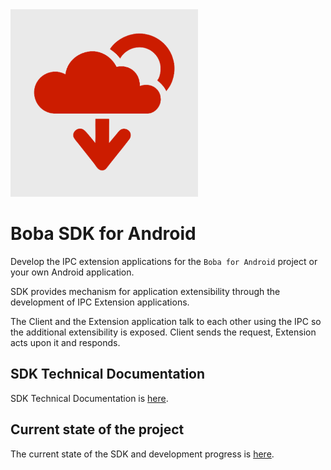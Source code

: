 <img src="Android/SDK/src/main/ic_launcher-playstore.png" alt="Boba logo" width="300"/>

# Boba SDK for Android

Develop the IPC extension applications for the `Boba for Android` project or your 
own Android application. 

SDK provides mechanism for application extensibility through the development of IPC 
Extension applications.

The Client and the Extension application talk to each other using the IPC so the additional 
extensibility is exposed. Client sends the request, Extension acts upon it and responds.

## SDK Technical Documentation

SDK Technical Documentation is [here](Android/Documentation/Main.md).

## Current state of the project

The current state of the SDK and development progress is [here](Android/Documentation/Work/Current.md).